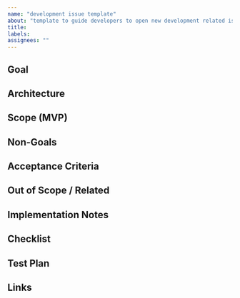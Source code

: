 ```yaml
---
name: "development issue template"
about: "template to guide developers to open new development related issue"
title: 
labels: 
assignees: ""
---
```


## Goal

## Architecture

## Scope (MVP)

## Non-Goals

## Acceptance Criteria

## Out of Scope / Related

## Implementation Notes

## Checklist

## Test Plan

## Links

